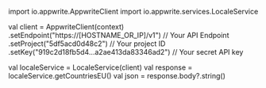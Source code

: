 import io.appwrite.AppwriteClient
import io.appwrite.services.LocaleService

val client = AppwriteClient(context)
  .setEndpoint("https://[HOSTNAME_OR_IP]/v1") // Your API Endpoint
  .setProject("5df5acd0d48c2") // Your project ID
  .setKey("919c2d18fb5d4...a2ae413da83346ad2") // Your secret API key

val localeService = LocaleService(client)
val response = localeService.getCountriesEU()
val json = response.body?.string()